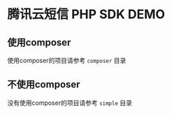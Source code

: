 腾讯云短信 PHP SDK DEMO
=====


## 使用composer

使用composer的项目请参考 `composer` 目录


## 不使用composer

没有使用composer的项目请参考 `simple` 目录
